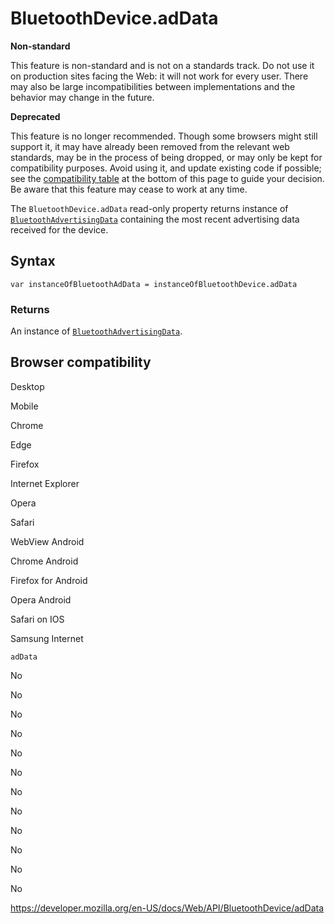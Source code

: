 # BluetoothDevice.adData

**Non-standard**

This feature is non-standard and is not on a standards track. Do not use it on production sites facing the Web: it will not work for every user. There may also be large incompatibilities between implementations and the behavior may change in the future.

**Deprecated**

This feature is no longer recommended. Though some browsers might still support it, it may have already been removed from the relevant web standards, may be in the process of being dropped, or may only be kept for compatibility purposes. Avoid using it, and update existing code if possible; see the [compatibility table](#browser_compatibility) at the bottom of this page to guide your decision. Be aware that this feature may cease to work at any time.

The `BluetoothDevice.adData` read-only property returns instance of [`BluetoothAdvertisingData`](../bluetoothadvertisingdata) containing the most recent advertising data received for the device.

## Syntax

    var instanceOfBluetoothAdData = instanceOfBluetoothDevice.adData

### Returns

An instance of [`BluetoothAdvertisingData`](../bluetoothadvertisingdata).

## Browser compatibility

Desktop

Mobile

Chrome

Edge

Firefox

Internet Explorer

Opera

Safari

WebView Android

Chrome Android

Firefox for Android

Opera Android

Safari on IOS

Samsung Internet

`adData`

No

No

No

No

No

No

No

No

No

No

No

No

<a href="https://developer.mozilla.org/en-US/docs/Web/API/BluetoothDevice/adData" class="_attribution-link">https://developer.mozilla.org/en-US/docs/Web/API/BluetoothDevice/adData</a>
